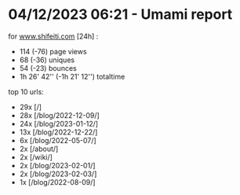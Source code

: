 # 04/12/2023 06:21 - Umami report
for www.shifeiti.com [24h] :

 - 114 (-76) page views
 - 68 (-36) uniques
 - 54 (-23) bounces
 - 1h 26' 42'' (-1h 21' 12'') totaltime


top 10 urls:
 - 29x [/]
 - 28x [/blog/2022-12-09/]
 - 24x [/blog/2023-01-12/]
 - 13x [/blog/2022-12-22/]
 - 6x [/blog/2022-05-07/]
 - 2x [/about/]
 - 2x [/wiki/]
 - 2x [/blog/2023-02-01/]
 - 2x [/blog/2023-02-03/]
 - 1x [/blog/2022-08-09/]


